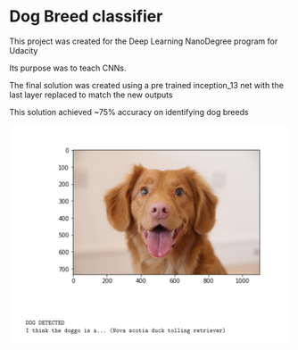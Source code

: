 # Dog Breed classifier
This project was created for the Deep Learning NanoDegree program for Udacity

Its purpose was to teach CNNs. 

The final solution was created using a pre trained inception_13 net with the last layer replaced to match the new outputs

This solution achieved ~75% accuracy on identifying dog breeds

![Example Classification](https://github.com/ShayCichocki/dog-breed-classifier/blob/master/example.png )

